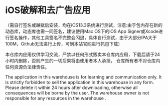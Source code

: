 # iOS破解和去广告应用
（需自行签名或越狱后安装，均在iOS13.3系统进行测试，注意:由于包内存在新的动态库，动态库也需一同签名，建议使用Mac OS下的iOS App Signer或Xcode进行签名操作，其他工具签名不完整会闪退，具体自行测试，由于大部分IPA大于100M，Github无法进行上传，可到本站官网进行抓包下载）

本仓库内应用仅供学习交流，严禁以任何形式贩卖本仓库内应用，下载后请于24小时内删除，否则产生的一切后果将由使用者本人承担， 仓库所有者不对仓库内任何资源负法律责任。

The application in this warehouse is for learning and communication only. It is strictly forbidden to sell the application in this warehouse in any form. Please delete it within 24 hours after downloading, otherwise all consequences will be borne by the user. The warehouse owner is not responsible for any resources in the warehouse .
